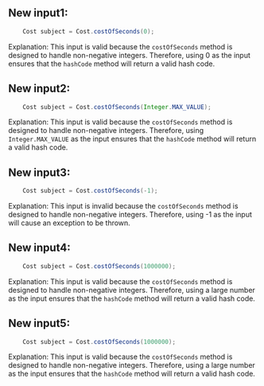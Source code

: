 ## New input1:
```java
    Cost subject = Cost.costOfSeconds(0);
```
Explanation: This input is valid because the `costOfSeconds` method is designed to handle non-negative integers. Therefore, using 0 as the input ensures that the `hashCode` method will return a valid hash code.

## New input2:
```java
    Cost subject = Cost.costOfSeconds(Integer.MAX_VALUE);
```
Explanation: This input is valid because the `costOfSeconds` method is designed to handle non-negative integers. Therefore, using `Integer.MAX_VALUE` as the input ensures that the `hashCode` method will return a valid hash code.

## New input3:
```java
    Cost subject = Cost.costOfSeconds(-1);
```
Explanation: This input is invalid because the `costOfSeconds` method is designed to handle non-negative integers. Therefore, using -1 as the input will cause an exception to be thrown.

## New input4:
```java
    Cost subject = Cost.costOfSeconds(1000000);
```
Explanation: This input is valid because the `costOfSeconds` method is designed to handle non-negative integers. Therefore, using a large number as the input ensures that the `hashCode` method will return a valid hash code.

## New input5:
```java
    Cost subject = Cost.costOfSeconds(1000000);
```
Explanation: This input is valid because the `costOfSeconds` method is designed to handle non-negative integers. Therefore, using a large number as the input ensures that the `hashCode` method will return a valid hash code.
